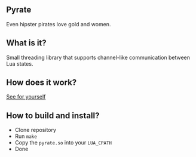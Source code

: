 ## Pyrate
Even hipster pirates love gold and women.

## What is it?
Small threading library that supports channel-like communication between Lua states.

## How does it work?
[See for yourself](https://github.com/vapourismo/pyrate/blob/master/example.lua)

## How to build and install?
 - Clone repository
 - Run `make`
 - Copy the `pyrate.so` into your `LUA_CPATH`
 - Done
